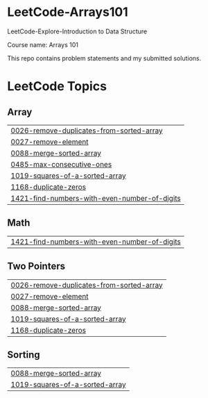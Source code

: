 # LeetCode-Arrays101
LeetCode-Explore-Introduction to Data Structure

Course name: Arrays 101

This repo contains problem statements and my submitted solutions.

<!---LeetCode Topics Start-->
# LeetCode Topics
## Array
|  |
| ------- |
| [0026-remove-duplicates-from-sorted-array](https://github.com/SOHAM2099/LeetCode-Arrays101/tree/master/0026-remove-duplicates-from-sorted-array) |
| [0027-remove-element](https://github.com/SOHAM2099/LeetCode-Arrays101/tree/master/0027-remove-element) |
| [0088-merge-sorted-array](https://github.com/SOHAM2099/LeetCode-Arrays101/tree/master/0088-merge-sorted-array) |
| [0485-max-consecutive-ones](https://github.com/SOHAM2099/LeetCode-Arrays101/tree/master/0485-max-consecutive-ones) |
| [1019-squares-of-a-sorted-array](https://github.com/SOHAM2099/LeetCode-Arrays101/tree/master/1019-squares-of-a-sorted-array) |
| [1168-duplicate-zeros](https://github.com/SOHAM2099/LeetCode-Arrays101/tree/master/1168-duplicate-zeros) |
| [1421-find-numbers-with-even-number-of-digits](https://github.com/SOHAM2099/LeetCode-Arrays101/tree/master/1421-find-numbers-with-even-number-of-digits) |
## Math
|  |
| ------- |
| [1421-find-numbers-with-even-number-of-digits](https://github.com/SOHAM2099/LeetCode-Arrays101/tree/master/1421-find-numbers-with-even-number-of-digits) |
## Two Pointers
|  |
| ------- |
| [0026-remove-duplicates-from-sorted-array](https://github.com/SOHAM2099/LeetCode-Arrays101/tree/master/0026-remove-duplicates-from-sorted-array) |
| [0027-remove-element](https://github.com/SOHAM2099/LeetCode-Arrays101/tree/master/0027-remove-element) |
| [0088-merge-sorted-array](https://github.com/SOHAM2099/LeetCode-Arrays101/tree/master/0088-merge-sorted-array) |
| [1019-squares-of-a-sorted-array](https://github.com/SOHAM2099/LeetCode-Arrays101/tree/master/1019-squares-of-a-sorted-array) |
| [1168-duplicate-zeros](https://github.com/SOHAM2099/LeetCode-Arrays101/tree/master/1168-duplicate-zeros) |
## Sorting
|  |
| ------- |
| [0088-merge-sorted-array](https://github.com/SOHAM2099/LeetCode-Arrays101/tree/master/0088-merge-sorted-array) |
| [1019-squares-of-a-sorted-array](https://github.com/SOHAM2099/LeetCode-Arrays101/tree/master/1019-squares-of-a-sorted-array) |
<!---LeetCode Topics End-->